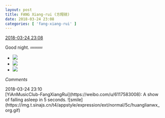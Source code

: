 ```yaml
---
layout: post
title: FANG Xiang-rui (方翔锐)
date: 2018-03-24 23:08
categories: [ 'fang-xiang-rui' ]
---
```


<div class="weibo-info">
  <a href="https://weibo.com/6117583008/G8UoryRGU">2018-03-24 23:08</a>
</div>

Good night. :zzz::zzz::zzz:

<!-- more -->

<ul class="weibo-pic-list-1">
  <li class="weibo-pic">
    <a href="//wx3.sinaimg.cn/mw690/006G0KNGgy1fpob4vahzmj30qo0qok0e.jpg"><img src="//wx3.sinaimg.cn/thumb150/006G0KNGgy1fpob4vahzmj30qo0qok0e.jpg"/></a>
  </li>
  <li class="weibo-pic">
    <a href="//wx2.sinaimg.cn/mw690/006G0KNGgy1fpob4xf0egj30qo0qothf.jpg"><img src="//wx2.sinaimg.cn/thumb150/006G0KNGgy1fpob4xf0egj30qo0qothf.jpg"/></a>
  </li>
  <li class="weibo-pic">
    <a href="//wx1.sinaimg.cn/mw690/006G0KNGgy1fpob4z732ej30qo0qon6p.jpg"><img src="//wx1.sinaimg.cn/thumb150/006G0KNGgy1fpob4z732ej30qo0qon6p.jpg"/></a>
  </li>
</ul>

*Comments*

<div class="weibo-info">2018-03-24 23:10</div>
[YiAnMusicClub-FangXiangRui](https://weibo.com/u/6117583008): A show of falling asleep in 5 seconds. ![smile](https://img.t.sinajs.cn/t4/appstyle/expression/ext/normal/5c/huanglianwx_org.gif)
